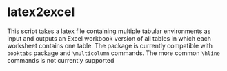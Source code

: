 # latex2excel
 This script takes a latex file containing multiple tabular environments as input and outputs an Excel workbook version of all tables in which each worksheet contains one table. The package is currently compatible with `booktabs` package and `\multicolumn` commands. The more common `\hline` commands is not currently supported
